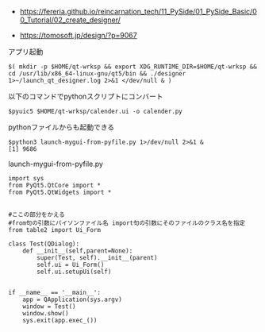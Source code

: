 - https://fereria.github.io/reincarnation_tech/11_PySide/01_PySide_Basic/00_Tutorial/02_create_designer/

- https://tomosoft.jp/design/?p=9067

アプリ起動

```
$( mkdir -p $HOME/qt-wrksp && export XDG_RUNTIME_DIR=$HOME/qt-wrksp && cd /usr/lib/x86_64-linux-gnu/qt5/bin && ./designer 1>~/launch_qt_designer.log 2>&1 </dev/null & )
```

以下のコマンドでpythonスクリプトにコンバート

```
$pyuic5 $HOME/qt-wrksp/calender.ui -o calender.py
```

pythonファイルからも起動できる

```
$python3 launch-mygui-from-pyfile.py 1>/dev/null 2>&1 &
[1] 9686
```

launch-mygui-from-pyfile.py

```
import sys
from PyQt5.QtCore import *
from PyQt5.QtWidgets import *


#ここの部分をかえる
#from句の引数にパイソンファイル名 import句の引数にそのファイルのクラス名を指定
from table2 import Ui_Form

class Test(QDialog):
    def __init__(self,parent=None):
        super(Test, self).__init__(parent)
        self.ui = Ui_Form()
        self.ui.setupUi(self)


if __name__ == '__main__':
    app = QApplication(sys.argv)
    window = Test()
    window.show()
    sys.exit(app.exec_())
```
